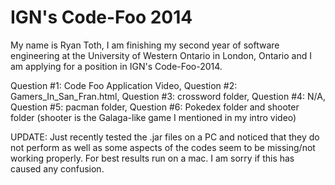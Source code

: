 IGN's Code-Foo 2014
=============

My name is Ryan Toth, I am finishing my second year of software engineering at the University of Western Ontario in London, Ontario and I am applying for a position in IGN's Code-Foo-2014. 

Question #1: Code Foo Application Video,
Question #2: Gamers_In_San_Fran.html,
Question #3: crossword folder,
Question #4: N/A,
Question #5: pacman folder,
Question #6: Pokedex folder and shooter folder (shooter is the Galaga-like game I mentioned in my intro video)

UPDATE: Just recently tested the .jar files on a PC and noticed that they do not perform as well as some aspects of the codes seem to be missing/not working properly. For best results run on a mac. I am sorry if this has caused any confusion.

